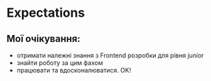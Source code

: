 # Expectations
## Мої очікування:
- отримати належні знання з Frontend розробки для рівня junior
- знайти роботу за цим фахом
- працювати та вдосконалюватися.
OK!
